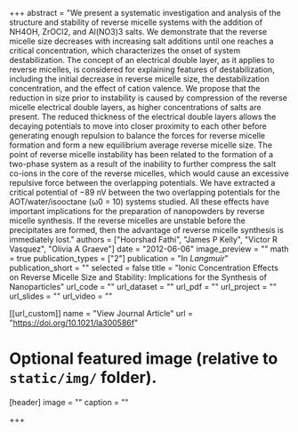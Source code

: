 +++
abstract = "We present a systematic investigation and analysis of the structure and stability of reverse micelle systems with the addition of NH4OH, ZrOCl2, and Al(NO3)3 salts. We demonstrate that the reverse micelle size decreases with increasing salt additions until one reaches a critical concentration, which characterizes the onset of system destabilization. The concept of an electrical double layer, as it applies to reverse micelles, is considered for explaining features of destabilization, including the initial decrease in reverse micelle size, the destabilization concentration, and the effect of cation valence. We propose that the reduction in size prior to instability is caused by compression of the reverse micelle electrical double layers, as higher concentrations of salts are present. The reduced thickness of the electrical double layers allows the decaying potentials to move into closer proximity to each other before generating enough repulsion to balance the forces for reverse micelle formation and form a new equilibrium average reverse micelle size. The point of reverse micelle instability has been related to the formation of a two-phase system as a result of the inability to further compress the salt co-ions in the core of the reverse micelles, which would cause an excessive repulsive force between the overlapping potentials. We have extracted a critical potential of −89 nV between the two overlapping potentials for the AOT/water/isooctane (ω0 = 10) systems studied. All these effects have important implications for the preparation of nanopowders by reverse micelle synthesis. If the reverse micelles are unstable before the precipitates are formed, then the advantage of reverse micelle synthesis is immediately lost."
authors = ["Hoorshad Fathi", "James P Kelly", "Victor R Vasquez", "Olivia A Graeve"]
date = "2012-06-06"
image_preview = ""
math = true
publication_types = ["2"]
publication = "In *Langmuir*"
publication_short = ""
selected = false
title = "Ionic Concentration Effects on Reverse Micelle Size and Stability: Implications for the Synthesis of Nanoparticles"
url_code = ""
url_dataset = ""
url_pdf = ""
url_project = ""
url_slides = ""
url_video = ""

[[url_custom]]
name = "View Journal Article"
url = "https://doi.org/10.1021/la300586f"

# Optional featured image (relative to `static/img/` folder).
[header]
image = ""
caption = ""

+++

